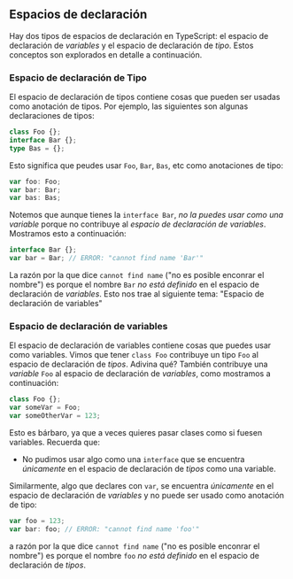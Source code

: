 ## Espacios de declaración

Hay dos tipos de espacios de declaración en TypeScript: el espacio de declaración de *variables* y el espacio de declaración de *tipo*. Estos conceptos son explorados en detalle a continuación.

### Espacio de declaración de Tipo
El espacio de declaración de tipos contiene cosas que pueden ser usadas como anotación de tipos. Por ejemplo, las siguientes son algunas declaraciones de tipos:

```ts
class Foo {};
interface Bar {};
type Bas = {};
```
Esto significa que peudes usar `Foo`, `Bar`, `Bas`, etc como anotaciones de tipo: 

```ts
var foo: Foo;
var bar: Bar;
var bas: Bas;
```

Notemos que aunque tienes la `interface Bar`, *no la puedes usar como una variable* porque no contribuye al *espacio de declaración de variables*. Mostramos esto a continuación: 

```ts
interface Bar {};
var bar = Bar; // ERROR: "cannot find name 'Bar'"
```

La razón por la que dice `cannot find name` ("no es posible enconrar el nombre") es porque el nombre `Bar` *no está definido* en el espacio de declaración de *variables*. Esto nos trae al siguiente tema: "Espacio de declaración de variables"

### Espacio de declaración de variables
El espacio de declaración de variables contiene cosas que puedes usar como variables. Vimos que tener `class Foo` contribuye un tipo `Foo` al espacio de declaración de *tipos*. Adivina qué? También contribuye una *variable* `Foo` al espacio de declaración de *variables*, como mostramos a continuación: 

```ts
class Foo {};
var someVar = Foo;
var someOtherVar = 123;
```
Esto es bárbaro, ya que a veces quieres pasar clases como si fuesen variables. Recuerda que:

* No pudimos usar algo como una `interface` que se encuentra *únicamente* en el espacio de declaración de *tipos* como una variable.

Similarmente, algo que declares con `var`, se encuentra *únicamente* en el espacio de declaración de *variables* y no puede ser usado como anotación de tipo:

```ts
var foo = 123;
var bar: foo; // ERROR: "cannot find name 'foo'"
```
a razón por la que dice `cannot find name` ("no es posible enconrar el nombre") es porque el nombre `foo` *no está definido* en el espacio de declaración de *tipos*.
